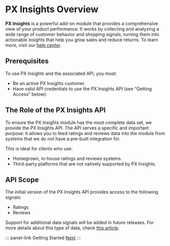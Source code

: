 # PX Insights Overview

**PX Insights** is a powerful add-on module that provides a comprehensive view of your product performance.
It works by collecting and analyzing a wide range of customer behavior and shopping signals, turning them into actionable
insights that help you grow sales and reduce returns. To learn more, visit our [help center](https://help.akeneo.com/discovering-px-insights/what-is-px-insights).

## Prerequisites

To use PX Insights and the associated API, you must:

- Be an active PX Insights customer.
- Have valid API credentials to use the PX Insights API (see “Getting Access” below).

## The Role of the PX Insights API

To ensure the PX Insights module has the most complete data set, we provide the PX Insights API. The API serves a
specific and important purpose: it allows you to feed ratings and reviews data into the module from systems that we
do not have a pre-built integration for.

This is ideal for clients who use:

- Homegrown, in-house ratings and reviews systems.
- Third-party platforms that are not natively supported by PX Insights.

## API Scope

The initial version of the PX Insights API provides access to the following signals:

- Ratings
- Reviews

Support for additional data signals will be added in future releases.
For more details about this type of data, check [this article](https://help.akeneo.com/discovering-px-insights/rating-reviews).


::: panel-link Getting Started [Next](/px-insights/getting-started.html)
:::
